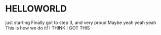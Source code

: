 # HELLOWORLD
just starting
Finally got to step 3, and very proud
Maybe
yeah yeah yeah
This is how we do it!
I THINK I GOT THIS
